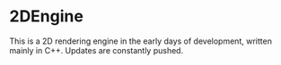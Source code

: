 # 2DEngine
This is a 2D rendering engine in the early days of development, written mainly in C++. Updates are constantly pushed.
